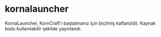 # kornalauncher
KornaLauncher, KornCraft'ı başlatmanız için biçilmiş kaftan(idi). Kaynak kodu kullanılabilir şekilde yayınlandı. 
